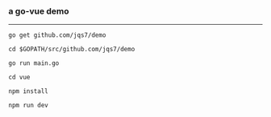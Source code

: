 ### a go-vue demo

---  
```
go get github.com/jqs7/demo

cd $GOPATH/src/github.com/jqs7/demo

go run main.go

cd vue

npm install

npm run dev
```